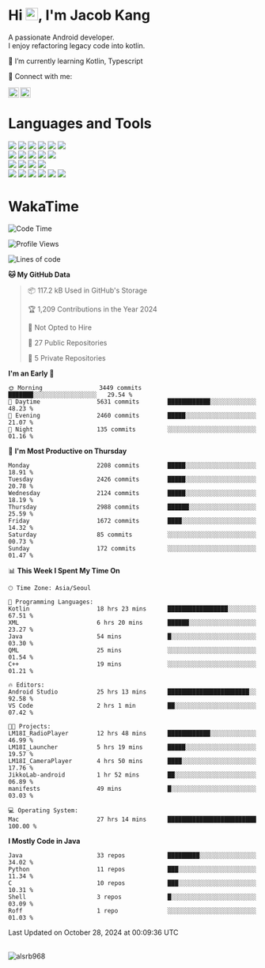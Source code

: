 # Hi <img src="https://media.giphy.com/media/hvRJCLFzcasrR4ia7z/giphy.gif" width="25px">, I'm Jacob Kang
A passionate Android developer.
</br>
I enjoy refactoring legacy code into kotlin.

🌱 I’m currently learning Kotlin, Typescript

🤝 Connect with me:

<a href="https://www.linkedin.com/in/minkyu-kang-b7477b1b2/"><img align="left" src="https://raw.githubusercontent.com/yushi1007/yushi1007/main/images/linkedin.svg" alt="Minkyu Kang | LinkedIn" width="21px"/></a>
<a href="https://www.instagram.com/_jacob_kang/"><img align="left" src="https://raw.githubusercontent.com/yushi1007/yushi1007/main/images/instagram.svg" alt="Jacob Kang | Instagram" width="21px"/></a>

</br>

# Languages and Tools

<div align="left">
<img src="https://img.shields.io/badge/java-007396?logo=java&logoColor=white"/>
<img src="https://img.shields.io/badge/kotlin-7F52FF?logo=kotlin&logoColor=white"/>
<img src="https://img.shields.io/badge/python-3776AB?logo=python&logoColor=white"/>
<img src="https://img.shields.io/badge/bash shell-4EAA25?logo=gnubash&logoColor=white"/>
<img src="https://img.shields.io/badge/c-A8B9CC?logo=c&logoColor=white"/>
<img src="https://img.shields.io/badge/c++-00599C?logo=c%2b%2b&logoColor=white"/>
</div>
<div align="left">
<img src="https://img.shields.io/badge/git-F05032?logo=git&logoColor=white"/>
<img src="https://img.shields.io/badge/github-181717?logo=github&logoColor=white"/>
<img src="https://img.shields.io/badge/mysql-4479A1?logo=mysql&logoColor=white"/>
<img src="https://img.shields.io/badge/sqlite-003B57?logo=sqlite&logoColor=white"/>
<img src="https://img.shields.io/badge/amazon AWS-232F3E?logo=amazonaws&logoColor=white"/>
</div>
<div align="left">
<img src="https://img.shields.io/badge/android-3DDC84?logo=android&logoColor=white"/>
<img src="https://img.shields.io/badge/linux-FCC624?logo=linux&logoColor=white"/>
<img src="https://img.shields.io/badge/flask-000000?logo=flask&logoColor=white"/>
<img src="https://img.shields.io/badge/arduino-00979D?logo=arduino&logoColor=white"/>
</div>
<div align="left">
<img src="https://img.shields.io/badge/slack-4A154B?logo=slack&logoColor=white"/>
<img src="https://img.shields.io/badge/notion-000000?logo=notion&logoColor=white"/>
<img src="https://img.shields.io/badge/jira-0052CC?logo=jira&logoColor=white"/>
<img src="https://img.shields.io/badge/postman-FF6C37?logo=postman&logoColor=white"/>
<img src="https://img.shields.io/badge/intellij-000000?logo=intellijidea&logoColor=white"/>
<img src="https://img.shields.io/badge/pycharm-000000?logo=pycharm&logoColor=white"/>
</div>

# WakaTime

<!--START_SECTION:waka-->
![Code Time](http://img.shields.io/badge/Code%20Time-4%2C307%20hrs%2059%20mins-blue)

![Profile Views](http://img.shields.io/badge/Profile%20Views-0-blue)

![Lines of code](https://img.shields.io/badge/From%20Hello%20World%20I%27ve%20Written-5.6%20million%20lines%20of%20code-blue)

**🐱 My GitHub Data** 

> 📦 117.2 kB Used in GitHub's Storage 
 > 
> 🏆 1,209 Contributions in the Year 2024
 > 
> 🚫 Not Opted to Hire
 > 
> 📜 27 Public Repositories 
 > 
> 🔑 5 Private Repositories 
 > 
**I'm an Early 🐤** 

```text
🌞 Morning                3449 commits        ███████░░░░░░░░░░░░░░░░░░   29.54 % 
🌆 Daytime                5631 commits        ████████████░░░░░░░░░░░░░   48.23 % 
🌃 Evening                2460 commits        █████░░░░░░░░░░░░░░░░░░░░   21.07 % 
🌙 Night                  135 commits         ░░░░░░░░░░░░░░░░░░░░░░░░░   01.16 % 
```
📅 **I'm Most Productive on Thursday** 

```text
Monday                   2208 commits        █████░░░░░░░░░░░░░░░░░░░░   18.91 % 
Tuesday                  2426 commits        █████░░░░░░░░░░░░░░░░░░░░   20.78 % 
Wednesday                2124 commits        █████░░░░░░░░░░░░░░░░░░░░   18.19 % 
Thursday                 2988 commits        ██████░░░░░░░░░░░░░░░░░░░   25.59 % 
Friday                   1672 commits        ████░░░░░░░░░░░░░░░░░░░░░   14.32 % 
Saturday                 85 commits          ░░░░░░░░░░░░░░░░░░░░░░░░░   00.73 % 
Sunday                   172 commits         ░░░░░░░░░░░░░░░░░░░░░░░░░   01.47 % 
```


📊 **This Week I Spent My Time On** 

```text
🕑︎ Time Zone: Asia/Seoul

💬 Programming Languages: 
Kotlin                   18 hrs 23 mins      █████████████████░░░░░░░░   67.51 % 
XML                      6 hrs 20 mins       ██████░░░░░░░░░░░░░░░░░░░   23.27 % 
Java                     54 mins             █░░░░░░░░░░░░░░░░░░░░░░░░   03.30 % 
QML                      25 mins             ░░░░░░░░░░░░░░░░░░░░░░░░░   01.54 % 
C++                      19 mins             ░░░░░░░░░░░░░░░░░░░░░░░░░   01.21 % 

🔥 Editors: 
Android Studio           25 hrs 13 mins      ███████████████████████░░   92.58 % 
VS Code                  2 hrs 1 min         ██░░░░░░░░░░░░░░░░░░░░░░░   07.42 % 

🐱‍💻 Projects: 
LM18I_RadioPlayer        12 hrs 48 mins      ████████████░░░░░░░░░░░░░   46.99 % 
LM18I_Launcher           5 hrs 19 mins       █████░░░░░░░░░░░░░░░░░░░░   19.57 % 
LM18I_CameraPlayer       4 hrs 50 mins       ████░░░░░░░░░░░░░░░░░░░░░   17.76 % 
JikkoLab-android         1 hr 52 mins        ██░░░░░░░░░░░░░░░░░░░░░░░   06.89 % 
manifests                49 mins             █░░░░░░░░░░░░░░░░░░░░░░░░   03.03 % 

💻 Operating System: 
Mac                      27 hrs 14 mins      █████████████████████████   100.00 % 
```

**I Mostly Code in Java** 

```text
Java                     33 repos            █████████░░░░░░░░░░░░░░░░   34.02 % 
Python                   11 repos            ███░░░░░░░░░░░░░░░░░░░░░░   11.34 % 
C                        10 repos            ███░░░░░░░░░░░░░░░░░░░░░░   10.31 % 
Shell                    3 repos             █░░░░░░░░░░░░░░░░░░░░░░░░   03.09 % 
Roff                     1 repo              ░░░░░░░░░░░░░░░░░░░░░░░░░   01.03 % 
```




 Last Updated on October 28, 2024 at 00:09:36 UTC
<!--END_SECTION:waka-->

</br>

<div align="left">
<img align="left" src="https://github-readme-stats.vercel.app/api/top-langs?username=alsrb968&show_icons=true&locale=en&layout=compact&theme=dark" alt="alsrb968" />
</div>
